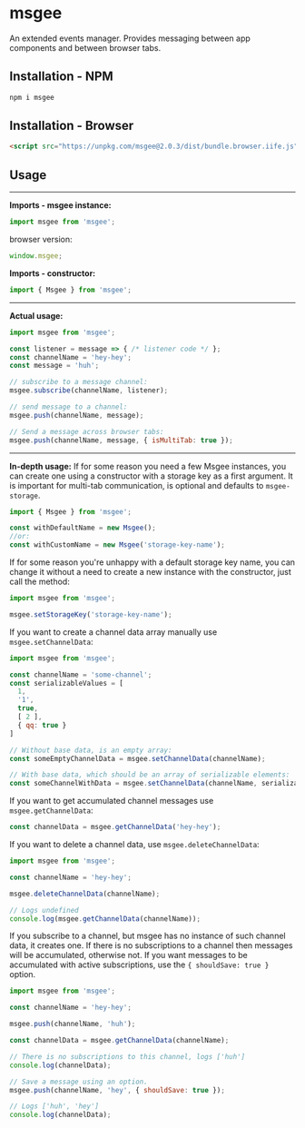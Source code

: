 # msgee
An extended events manager. Provides messaging between app components and between browser tabs.

## Installation - NPM
```sh
npm i msgee
```

## Installation - Browser
```html
<script src="https://unpkg.com/msgee@2.0.3/dist/bundle.browser.iife.js"></script>
```

## Usage
***
**Imports - msgee instance:**
```js
import msgee from 'msgee';
```
browser version:
```js
window.msgee;
```
**Imports - constructor:**
```js
import { Msgee } from 'msgee';
```
***
**Actual usage:**
```js
import msgee from 'msgee';

const listener = message => { /* listener code */ };
const channelName = 'hey-hey';
const message = 'huh';

// subscribe to a message channel:
msgee.subscribe(channelName, listener);

// send message to a channel:
msgee.push(channelName, message);

// Send a message across browser tabs:
msgee.push(channelName, message, { isMultiTab: true });
```

***
**In-depth usage:**
If for some reason you need a few Msgee instances, you can create one using a constructor with a storage key as a first argument. It is important for multi-tab communication, is optional and defaults to ```msgee-storage```.
```js
import { Msgee } from 'msgee';

const withDefaultName = new Msgee();
//or:
const withCustomName = new Msgee('storage-key-name');
```

If for some reason you're unhappy with a default storage key name, you can change it without a need to create a new instance with the constructor, just call the method:
```js
import msgee from 'msgee';

msgee.setStorageKey('storage-key-name');
```

If you want to create a channel data array manually use ```msgee.setChannelData```:
```js
import msgee from 'msgee';

const channelName = 'some-channel';
const serializableValues = [
  1,
  '1',
  true,
  [ 2 ],
  { qq: true }
]

// Without base data, is an empty array:
const someEmptyChannelData = msgee.setChannelData(channelName);

// With base data, which should be an array of serializable elements:
const someChannelWithData = msgee.setChannelData(channelName, serializableValues)
```

If you want to get accumulated channel messages use ```msgee.getChannelData```:
```js
const channelData = msgee.getChannelData('hey-hey');
```

If you want to delete a channel data, use ```msgee.deleteChannelData```:
```js
import msgee from 'msgee';

const channelName = 'hey-hey';

msgee.deleteChannelData(channelName);

// Logs undefined
console.log(msgee.getChannelData(channelName));
```

If you subscribe to a channel, but msgee has no instance of such channel data, it creates one.
If there is no subscriptions to a channel then messages will be accumulated, otherwise not.
If you want messages to be accumulated with active subscriptions, use the ```{ shouldSave: true }``` option.
```js
import msgee from 'msgee';

const channelName = 'hey-hey';

msgee.push(channelName, 'huh');

const channelData = msgee.getChannelData(channelName);

// There is no subscriptions to this channel, logs ['huh']
console.log(channelData);

// Save a message using an option.
msgee.push(channelName, 'hey', { shouldSave: true });

// Logs ['huh', 'hey']
console.log(channelData);
```

